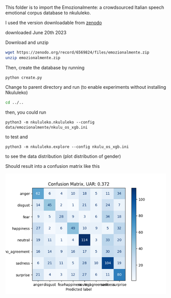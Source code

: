 This folder is to import the 
Emozionalmente: a crowdsourced Italian speech emotional corpus
database to nkululeko.

I used the version downloadable from [zenodo](https://zenodo.org/record/6569824)

downloaded June 20th 2023

Download and unzip

```bash
wget https://zenodo.org/record/6569824/files/emozionalmente.zip
unzip emozionalmente.zip
```

Then, create the database by running
```
python create.py
```

Change to parent directory and run (to enable experiments without installing Nkululeko)  
```bash
cd ../..
```

then, you could run
```
python3 -m nkululeko.nkululeko --config data/emozionalmente/nkulu_os_xgb.ini
```
to test and
```
python3 -m nkululeko.explore --config nkulu_os_xgb.ini
```
to see the data distribution (plot distribution of gender)

Should result into a confusion matrix like this

![alt text](results/images/run_0/data_xgb_os__0_000_cnf.png "Confusion matrix")